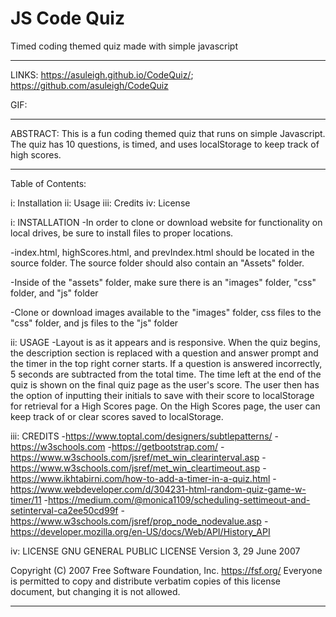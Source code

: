 # JS Code Quiz
Timed coding themed quiz made with simple javascript 
<hr>

LINKS: https://asuleigh.github.io/CodeQuiz/; https://github.com/asuleigh/CodeQuiz

GIF: [](C:\Users\asule\Desktop\Coding\Bootcamp\Assignments\CodeQuiz\Assets\gif\quizGIF.gif)

<hr>

ABSTRACT: This is a fun coding themed quiz that runs on simple Javascript. The quiz has 10 questions, is timed, and uses localStorage to keep track of high scores.

<hr>

Table of Contents:

i: Installation ii: Usage iii: Credits iv: License

i: INSTALLATION -In order to clone or download website for functionality on local drives, be sure to install files to proper locations.

-index.html, highScores.html, and prevIndex.html should be located in the source folder. The source folder should also contain an "Assets" folder.

-Inside of the "assets" folder, make sure there is an "images" folder, "css" folder, and "js" folder

-Clone or download images available to the "images" folder, css files to the "css" folder, and js files to the "js" folder

ii: USAGE -Layout is as it appears and is responsive. When the quiz begins, the description section is replaced with a question and answer prompt and the timer in the top right corner starts. If a question is answered incorrectly, 5 seconds are subtracted from the total time. The time left at the end of the quiz is shown on the final quiz page as the user's score. The user then has the option of inputting their initials to save with their score to localStorage for retrieval for a High Scores page. On the High Scores page, the user can keep track of or clear scores saved to localStorage.

iii: CREDITS -https://www.toptal.com/designers/subtlepatterns/ -https://w3schools.com -https://getbootstrap.com/ -https://www.w3schools.com/jsref/met_win_clearinterval.asp -https://www.w3schools.com/jsref/met_win_cleartimeout.asp -https://www.ikhtabirni.com/how-to-add-a-timer-in-a-quiz.html -https://www.webdeveloper.com/d/304231-html-random-quiz-game-w-timer/11 -https://medium.com/@monica1109/scheduling-settimeout-and-setinterval-ca2ee50cd99f -https://www.w3schools.com/jsref/prop_node_nodevalue.asp -https://developer.mozilla.org/en-US/docs/Web/API/History_API

iv: LICENSE GNU GENERAL PUBLIC LICENSE Version 3, 29 June 2007

Copyright (C) 2007 Free Software Foundation, Inc. https://fsf.org/ Everyone is permitted to copy and distribute verbatim copies of this license document, but changing it is not allowed.
<hr>

